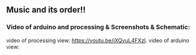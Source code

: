 ## Music and its order!!

### Video of arduino and processing & Screenshots & Schematic:  

video of processing view: https://youtu.be/iXQvuL4FXzI. 
video of arduino view: 
